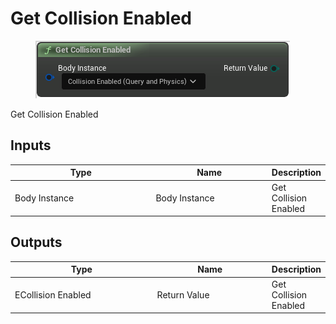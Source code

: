 # Get Collision Enabled

<div align="left" data-full-width="false">

<figure><img src="Get_Collision_Enabled.png" alt=""><figcaption></figcaption></figure>

</div>

Get Collision Enabled

## Inputs

<table>
<thead><tr><th width="250">Type</th><th width="200">Name</th><th>Description</th></tr></thead>
<tbody>
<tr><td>Body Instance</td><td>Body Instance</td><td>Get Collision Enabled</td></tr>
</tbody>
</table>

## Outputs

<table>
<thead><tr><th width="250">Type</th><th width="200">Name</th><th>Description</th></tr></thead>
<tbody>
<tr><td>ECollision Enabled</td><td>Return Value</td><td>Get Collision Enabled</td></tr>
</tbody>
</table>